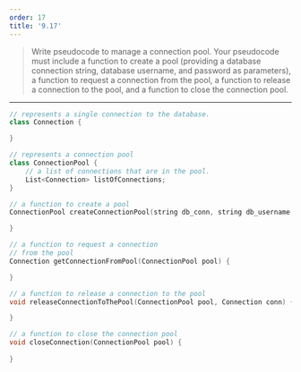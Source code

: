 ```yaml
---
order: 17
title: '9.17'
---
```

> Write pseudocode to manage a connection pool. Your pseudocode must include 
> a function to create a pool (providing a database connection string, database 
> username, and password as parameters), a function to request a connection 
> from the pool, a function to release a connection to the pool, and a function 
> to close the connection pool. 

--------------------------------

```cpp
// represents a single connection to the database. 
class Connection { 

} 

// represents a connection pool 
class ConnectionPool { 
    // a list of connections that are in the pool. 
    List<Connection> listOfConnections;
}

// a function to create a pool
ConnectionPool createConnectionPool(string db_conn, string db_username, string db_password) { 

}

// a function to request a connection 
// from the pool
Connection getConnectionFromPool(ConnectionPool pool) { 

}

// a function to release a connection to the pool
void releaseConnectionToThePool(ConnectionPool pool, Connection conn) { 

}

// a function to close the connection pool
void closeConnection(ConnectionPool pool) { 
    
}

```